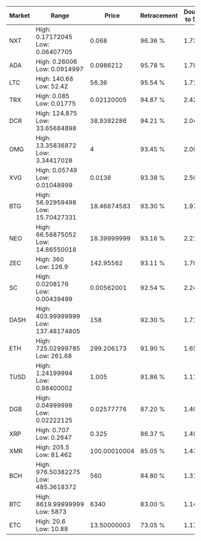 | Market | Range | Price| Retracement | Doubles to 50% |
| --- | --- | --- | --- | --- |
| NXT | High: 0.17172045<br />Low: 0.06407705 | 0.068 | 96.36 % | 1.73 |
| ADA | High: 0.26006<br />Low: 0.0914997 | 0.0986212 | 95.78 % | 1.78 |
| LTC | High: 140.68<br />Low: 52.42 | 56.36 | 95.54 % | 1.71 |
| TRX | High: 0.085<br />Low: 0.01775 | 0.02120005 | 94.87 % | 2.42 |
| DCR | High: 124.875<br />Low: 33.65684898 | 38.9392286 | 94.21 % | 2.04 |
| OMG | High: 13.35836872<br />Low: 3.34417028 | 4 | 93.45 % | 2.09 |
| XVG | High: 0.05749<br />Low: 0.01048999 | 0.0136 | 93.38 % | 2.50 |
| BTG | High: 56.92959498<br />Low: 15.70427331 | 18.46674583 | 93.30 % | 1.97 |
| NEO | High: 66.56875052<br />Low: 14.86550018 | 18.39999999 | 93.16 % | 2.21 |
| ZEC | High: 360<br />Low: 126.9 | 142.95562 | 93.11 % | 1.70 |
| SC | High: 0.0208176<br />Low: 0.00439499 | 0.00562001 | 92.54 % | 2.24 |
| DASH | High: 403.99999999<br />Low: 137.48174805 | 158 | 92.30 % | 1.71 |
| ETH | High: 725.02999785<br />Low: 261.68 | 299.206173 | 91.90 % | 1.65 |
| TUSD | High: 1.24199994<br />Low: 0.98400002 | 1.005 | 91.86 % | 1.11 |
| DGB | High: 0.04999999<br />Low: 0.02222125 | 0.02577776 | 87.20 % | 1.40 |
| XRP | High: 0.707<br />Low: 0.2647 | 0.325 | 86.37 % | 1.49 |
| XMR | High: 205.5<br />Low: 81.462 | 100.00010004 | 85.05 % | 1.43 |
| BCH | High: 976.50382275<br />Low: 485.3618372 | 560 | 84.80 % | 1.31 |
| BTC | High: 8619.99999999<br />Low: 5873 | 6340 | 83.00 % | 1.14 |
| ETC | High: 20.6<br />Low: 10.88 | 13.50000003 | 73.05 % | 1.17 |
